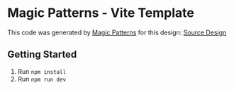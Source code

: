 # Magic Patterns - Vite Template

This code was generated by [Magic Patterns](https://magicpatterns.com) for this design: [Source Design](https://magicpatterns.com/c/uaswturmgly2dvnrsr6chu)

## Getting Started

1. Run `npm install`
2. Run `npm run dev`
